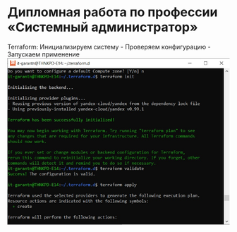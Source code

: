 #  Дипломная работа по профессии «Системный администратор»
Terraform:
Инициализируем систему - Проверяем конфигурацию - Запускаем применение
![terraform init](/pic/init-validate-apply.jpg "init-validate-apply")
